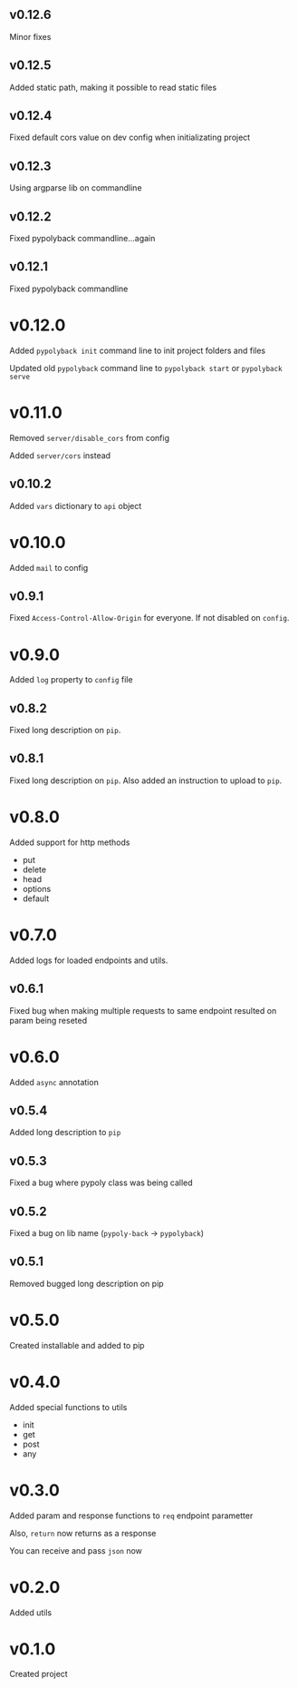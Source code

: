 ## v0.12.6
Minor fixes

## v0.12.5
Added static path, making it possible to read static files

## v0.12.4
Fixed default cors value on dev config when initializating project

## v0.12.3
Using argparse lib on commandline

## v0.12.2
Fixed pypolyback commandline...again

## v0.12.1
Fixed pypolyback commandline

# v0.12.0
Added `pypolyback init` command line to init project folders and files

Updated old `pypolyback` command line to `pypolyback start` or `pypolyback serve`  

# v0.11.0
Removed `server/disable_cors` from config

Added `server/cors` instead 

## v0.10.2
Added `vars` dictionary to `api` object 

# v0.10.0
Added `mail` to config

## v0.9.1
Fixed `Access-Control-Allow-Origin` for everyone. If not disabled on `config`.

# v0.9.0
Added `log` property to `config` file

## v0.8.2
Fixed long description on `pip`.

## v0.8.1
Fixed long description on `pip`. Also added an instruction to upload to `pip`.

# v0.8.0
Added support for http methods 
* put
* delete
* head
* options
* default

# v0.7.0
Added logs for loaded endpoints and utils.

## v0.6.1
Fixed bug when making multiple requests to same endpoint resulted on param being reseted 

# v0.6.0
Added `async` annotation

## v0.5.4 
Added long description to `pip`

## v0.5.3 
Fixed a bug where pypoly class was being called

## v0.5.2
Fixed a bug on lib name (`pypoly-back` -> `pypolyback`)

## v0.5.1
Removed bugged long description on pip

# v0.5.0
Created installable and added  to pip

# v0.4.0
Added special functions to utils
* init
* get
* post
* any

# v0.3.0
Added param and response functions to `req` endpoint parametter

Also, `return` now returns as a response

You can receive and pass `json` now

# v0.2.0
Added utils

# v0.1.0
Created project